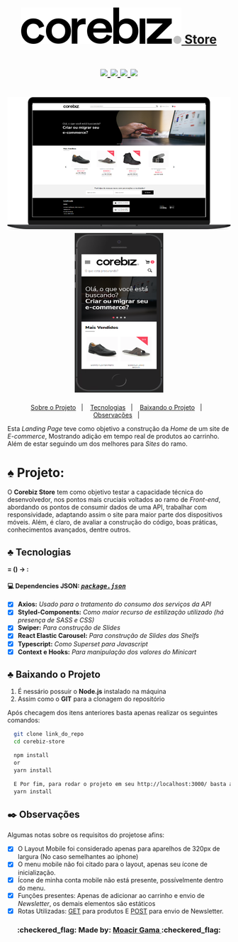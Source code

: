 <div align="center">
    <h1 align=center>
    <a href="https://www.corebiz.ag/en/">
      <img src="/src/assets/logo-corebiz-preto-cinza.svg" /> <span>Store<span>
     </a>
  </h1>
</div>

<div align="center">
  <h1 align=center> 
    <a href="https://www.typescriptlang.org/">
      <img src="https://badgen.net/badge/-/TypeScript?icon=typescript&label&labelColor=blue&color=555555">
    </a>
    <a href="https://pt-br.reactjs.org/docs/getting-started.html">
      <img src="https://badges.aleen42.com/src/react.svg">
    </a>
    <a href="https://github.com/styled-components">
      <img src="https://img.shields.io/badge/style-%F0%9F%92%85%20styled--components-orange.svg?colorB=daa357&colorA=db748e)](https://github.com/styled-components/styled-components">
    </a>
    <a href="https://code.visualstudio.com/">
      <img src="https://badges.aleen42.com/src/visual_studio_code.svg">
    </a>
  </h1>
</div> 

<div align="center">
  <h1 align=center> 
    <img src="readme-assets/corebiz-laptop-frame.png" width="650" height="300">
    <img src="/readme-assets/corebiz-iphone-frame.png" width="200" height="360">
 </h1></div>


<p align="center">
  <a href="#spades-projeto">Sobre o Projeto</a>&nbsp;&nbsp;&nbsp;|&nbsp;&nbsp;&nbsp;
  <a href="#clubs-tecnologias">Tecnologias</a>&nbsp;&nbsp;&nbsp;|&nbsp;&nbsp;&nbsp;
  <a href="#clubs-baixando-o-projeto">Baixando o Projeto</a>&nbsp;&nbsp;&nbsp;|&nbsp;&nbsp;&nbsp;
  <a href="#black_nib-observações">Observações</a>&nbsp;&nbsp;&nbsp;|&nbsp;&nbsp;&nbsp;
</p>

Esta _Landing Page_ teve como objetivo a construção da _Home_ de um site de _E-commerce_,
Mostrando adição em tempo real de produtos ao carrinho. Além de estar seguindo um dos melhores
para _Sites_ do ramo. 

# :spades: Projeto:
  O **Corebiz Store** tem como objetivo testar a capacidade técnica do desenvolvedor, nos pontos mais cruciais voltados ao ramo de _Front-end_, abordando os pontos de consumir dados de uma API, trabalhar com responsividade, adaptando assim o site para maior parte dos dispositivos móveis. Além, é claro, de avaliar a construção do código, boas práticas, conhecimentos avançados, dentre outros.
 
## :clubs: Tecnologias
 <summary> <b> = () &rarr; : </b> </summary>
  
  #### :computer: Dependencies JSON: <i><kbd> [package.json](./package.json) </kbd></i>
  
- [x] <b>Axios:</b> <i>Usado para o tratamento do consumo dos serviços da API </i>
- [x] <b>Styled-Components:</b> <i>Como maior recurso de estilização utilizado (há presença de SASS e CSS)</i>
- [x] <b>Swiper:</b> <i>Para construção de Slides</i>
- [x] <b>React Elastic Carousel:</b> <i>Para construção de Slides das Shelfs</i>
- [x] <b>Typescript:</b> <i>Como Superset para Javascript</i>
- [x] <b>Context e Hooks:</b> <i>Para manipulação dos valores do Minicart</i>

## :clubs: Baixando o Projeto

1. É nessário possuir o **Node.js** instalado na máquina
  2. Assim como o **GIT** para a clonagem do repositório
 
 Após checagem dos itens anteriores basta apenas realizar os seguintes comandos:
  ```sh
    git clone link_do_repo
    cd corebiz-store
  ```
  ```sh
    npm install
    or
    yarn install
  ```
  ```sh
    E Por fim, para rodar o projeto em seu http://localhost:3000/ basta apenas:
    yarn install
  ````
## :black_nib: Observações
Algumas notas sobre os requisitos do projetose afins:
- [x] O Layout Mobile foi considerado apenas para aparelhos de 320px de largura (No caso semelhantes ao iphone)
- [x] O menu mobile não foi citado para o layout, apenas seu ícone de inicialização.
- [x] Ícone de minha conta mobile não está presente, possívelmente dentro do menu.
- [x] Funções presentes: Apenas de adicionar ao carrinho e envio de _Newsletter_, os demais elementos são estáticos
- [x] Rotas Utilizadas: [GET](https://corebiz-test.herokuapp.com/api/v1/products) para produtos E [POST](https://corebiz-test.herokuapp.com/api/v1/newsletter) para envio de Newsletter.

<h3 align="center"> :checkered_flag: Made by: <a href="https://www.linkedin.com/in/gama-leal" /> Moacir Gama </a> :checkered_flag: </h3>
